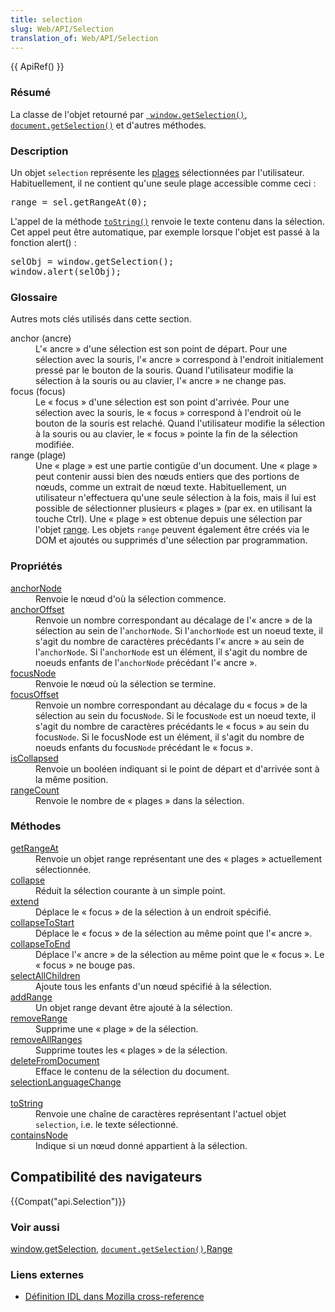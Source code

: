 ```yaml
---
title: selection
slug: Web/API/Selection
translation_of: Web/API/Selection
---
```

<p>{{ ApiRef() }}</p>

<h3 id="R.C3.A9sum.C3.A9">Résumé</h3>

<p>La classe de l'objet retourné par <code><a href="Window/getSelection"> window.getSelection()</a></code>, <a href="/fr/docs/Web/API/Document/getSelection"><code>document.getSelection()</code></a> et d'autres méthodes.</p>

<h3 id="Description">Description</h3>

<p>Un objet <code>selection</code> représente les <a href="range">plages</a> sélectionnées par l'utilisateur. Habituellement, il ne contient qu'une seule plage accessible comme ceci :</p>

<pre class="eval">range = sel.getRangeAt(0);
</pre>

<p>L'appel de la méthode <code><a href="Selection/toString">toString()</a></code> renvoie le texte contenu dans la sélection. Cet appel peut être automatique, par exemple lorsque l'objet est passé à la fonction alert() : </p>

<pre class="eval">selObj = window.getSelection();
window.alert(selObj);
</pre>

<h3 id="Glossaire">Glossaire</h3>

<p>Autres mots clés utilisés dans cette section.</p>

<dl>
 <dt>anchor (ancre)</dt>
 <dd>L'« ancre » d'une sélection est son point de départ. Pour une sélection avec la souris, l'« ancre » correspond à l'endroit initialement pressé par le bouton de la souris. Quand l'utilisateur modifie la sélection à la souris ou au clavier, l'« ancre » ne change pas.</dd>
 <dt>focus (focus)</dt>
 <dd>Le « focus » d'une sélection est son point d'arrivée. Pour une sélection avec la souris, le « focus » correspond à l'endroit où le bouton de la souris est relaché. Quand l'utilisateur modifie la sélection à la souris ou au clavier, le « focus » pointe la fin de la sélection modifiée.</dd>
 <dt>range (plage)</dt>
 <dd>Une « plage » est une partie contigüe d'un document. Une « plage » peut contenir aussi bien des nœuds entiers que des portions de nœuds, comme un extrait de nœud texte. Habituellement, un utilisateur n'effectuera qu'une seule sélection à la fois, mais il lui est possible de sélectionner plusieurs « plages » (par ex. en utilisant la touche Ctrl). Une « plage » est obtenue depuis une sélection par l'objet <a href="range">range</a>. Les objets <code>range</code> peuvent également être créés via le DOM et ajoutés ou supprimés d'une sélection par programmation.</dd>
</dl>

<h3 id="Propri.C3.A9t.C3.A9s">Propriétés</h3>

<dl>
 <dt><a href="/fr/docs/Web/API/Selection/anchorNode">anchorNode</a></dt>
 <dd>Renvoie le nœud d'où la sélection commence.</dd>
 <dt><a href="/fr/docs/Web/API/Selection/anchorOffset">anchorOffset</a></dt>
 <dd>Renvoie un nombre correspondant au décalage de l'« ancre » de la sélection au sein de l'<code>anchorNode</code>. Si l'<code>anchorNode</code> est un noeud texte, il s'agit du nombre de caractères précédants l'« ancre » au sein de l'<code>anchorNode</code>. Si l'<code>anchorNode</code> est un élément, il s'agit du nombre de noeuds enfants de l'<code>anchorNode</code> précédant l'« ancre ».</dd>
 <dt><a href="/fr/docs/Web/API/Selection/focusNode">focusNode</a></dt>
 <dd>Renvoie le nœud où la sélection se termine.</dd>
 <dt><a href="/fr/docs/Web/API/Selection/focusOffset">focusOffset</a></dt>
 <dd>Renvoie un nombre correspondant au décalage du « focus » de la sélection au sein du focus<code>Node</code>. Si le focus<code>Node</code> est un noeud texte, il s'agit du nombre de caractères précédants le « focus » au sein du focus<code>Node</code>. Si le focusNode est un élément, il s'agit du nombre de noeuds enfants du focus<code>Node</code> précédant le « focus ».</dd>
 <dt><a href="/fr/docs/Web/API/Selection/isCollapsed">isCollapsed</a></dt>
 <dd>Renvoie un booléen indiquant si le point de départ et d'arrivée sont à la même position.</dd>
 <dt><a href="/fr/docs/Web/API/Selection/rangeCount">rangeCount</a></dt>
 <dd>Renvoie le nombre de « plages » dans la sélection.</dd>
</dl>

<h3 id="M.C3.A9thodes">Méthodes</h3>

<dl>
 <dt><a href="/fr/docs/Web/API/Selection/getRangeAt">getRangeAt</a></dt>
 <dd>Renvoie un objet range représentant une des « plages » actuellement sélectionnée.</dd>
 <dt><a href="/fr/docs/Web/API/Selection/collapse">collapse</a></dt>
 <dd>Réduit la sélection courante à un simple point.</dd>
 <dt><a href="/fr/docs/Web/API/Selection/extend">extend</a></dt>
 <dd>Déplace le « focus » de la sélection à un endroit spécifié.</dd>
 <dt><a href="/fr/docs/Web/API/Selection/collapseToStart">collapseToStart</a></dt>
 <dd>Déplace le « focus » de la sélection au même point que l'« ancre ».</dd>
 <dt><a href="/fr/docs/Web/API/Selection/collapseToEnd">collapseToEnd</a></dt>
 <dd>Déplace l'« ancre » de la sélection au même point que le « focus ». Le « focus » ne bouge pas.</dd>
 <dt><a href="/fr/docs/Web/API/Selection/selectAllChildren">selectAllChildren</a></dt>
 <dd>Ajoute tous les enfants d'un nœud spécifié à la sélection.</dd>
 <dt><a href="/fr/docs/Web/API/Selection/addRange">addRange</a></dt>
 <dd>Un objet range devant être ajouté à la sélection.</dd>
 <dt><a href="/fr/docs/Web/API/Selection/removeRange">removeRange</a></dt>
 <dd>Supprime une « plage » de la sélection.</dd>
 <dt><a href="/fr/docs/Web/API/Selection/removeAllRanges">removeAllRanges</a></dt>
 <dd>Supprime toutes les « plages » de la sélection.</dd>
 <dt><a href="/fr/docs/Web/API/Selection/deleteFromDocument">deleteFromDocument</a></dt>
 <dd>Efface le contenu de la sélection du document.</dd>
 <dt><a href="/fr/docs/Web/API/Selection/selectionLanguageChange">selectionLanguageChange</a></dt>
 <dd> </dd>
 <dt><a href="/fr/docs/Web/API/Selection/toString">toString</a></dt>
 <dd>Renvoie une chaîne de caractères représentant l'actuel objet <code>selection</code>, i.e. le texte sélectionné.</dd>
 <dt><a href="/fr/docs/Web/API/Selection/containsNode">containsNode</a></dt>
 <dd>Indique si un nœud donné appartient à la sélection.</dd>
</dl>

<h2 id="Browser_compatibility">Compatibilité des navigateurs</h2>



<p>{{Compat("api.Selection")}}</p>

<h3 id="Voir_aussi">Voir aussi</h3>

<p><a href="Window/getSelection">window.getSelection</a>, <a href="/fr/docs/Web/API/Document/getSelection"><code>document.getSelection()</code></a>,<a href="range">Range</a></p>

<h3 id="Liens_externes">Liens externes</h3>

<ul>
 <li><a href="http://lxr.mozilla.org/mozilla/source/content/base/public/nsISelection.idl">Définition IDL dans Mozilla cross-reference</a></li>
</ul>
